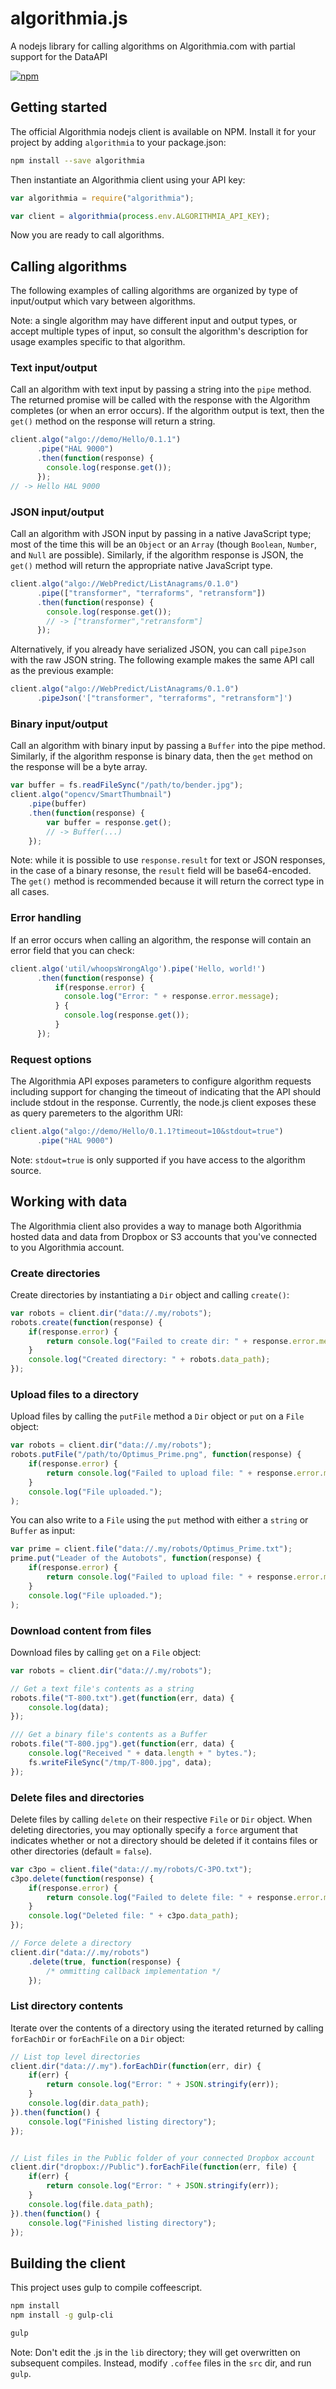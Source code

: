 algorithmia.js
==============

A nodejs library for calling algorithms on Algorithmia.com with partial support for the DataAPI

[![npm](https://img.shields.io/npm/v/algorithmia.svg?maxAge=2592000)]()

## Getting started

The official Algorithmia nodejs client is available on NPM.
Install it for your project by adding `algorithmia` to your package.json:

```bash
npm install --save algorithmia
```

Then instantiate an Algorithmia client using your API key:

```javascript
var algorithmia = require("algorithmia");

var client = algorithmia(process.env.ALGORITHMIA_API_KEY);
```

Now you are ready to call algorithms.

## Calling algorithms

The following examples of calling algorithms are organized by type of input/output which vary between algorithms.

Note: a single algorithm may have different input and output types, or accept multiple types of input, so consult the algorithm's description for usage examples specific to that algorithm.

### Text input/output

Call an algorithm with text input by passing a string into the `pipe` method.
The returned promise will be called with the response with the Algorithm completes (or when an error occurs).
If the algorithm output is text, then the `get()` method on the response will return a string.

```javascript
client.algo("algo://demo/Hello/0.1.1")
      .pipe("HAL 9000")
      .then(function(response) {
        console.log(response.get());
      });
// -> Hello HAL 9000
```

### JSON input/output

Call an algorithm with JSON input by passing in a native JavaScript type;
most of the time this will be an `Object` or an `Array` (though `Boolean`, `Number`, and `Null` are possible).
Similarly, if the algorithm response is JSON, the `get()` method will return the appropriate native JavaScript type.

```javascript
client.algo("algo://WebPredict/ListAnagrams/0.1.0")
      .pipe(["transformer", "terraforms", "retransform"])
      .then(function(response) {
        console.log(response.get());
        // -> ["transformer","retransform"]
      });
```

Alternatively, if you already have serialized JSON, you can call `pipeJson` with the raw JSON string.
The following example makes the same API call as the previous example:

```javascript
client.algo("algo://WebPredict/ListAnagrams/0.1.0")
      .pipeJson('["transformer", "terraforms", "retransform"]')
```

### Binary input/output

Call an algorithm with binary input by passing a `Buffer` into the pipe method.
Similarly, if the algorithm response is binary data, then the `get` method on the response will be a byte array.

```javascript
var buffer = fs.readFileSync("/path/to/bender.jpg");
client.algo("opencv/SmartThumbnail")
    .pipe(buffer)
    .then(function(response) {
        var buffer = response.get();
        // -> Buffer(...)
    });
```

Note: while it is possible to use `response.result` for text or JSON responses, in the case of a binary resonse,
the `result` field will be base64-encoded. The `get()` method is recommended
because it will return the correct type in all cases.

### Error handling

If an error occurs when calling an algorithm, the response will contain an error field that you can check:

```javascript
client.algo('util/whoopsWrongAlgo').pipe('Hello, world!')
      .then(function(response) {
          if(response.error) {
            console.log("Error: " + response.error.message);
          } {
            console.log(response.get());
          }
      });
```

### Request options

The Algorithmia API exposes parameters to configure algorithm requests including support
for changing the timeout of indicating that the API should include stdout in the response.
Currently, the node.js client exposes these as query paremeters to the algorithm URI:

```javascript
client.algo("algo://demo/Hello/0.1.1?timeout=10&stdout=true")
      .pipe("HAL 9000")
```

Note: `stdout=true` is only supported if you have access to the algorithm source.

## Working with data

The Algorithmia client also provides a way to manage both Algorithmia hosted data and data from Dropbox or S3 accounts that you've connected to you Algorithmia account.

### Create directories

Create directories by instantiating a `Dir` object and calling `create()`:

```javascript
var robots = client.dir("data://.my/robots");
robots.create(function(response) {
    if(response.error) {
        return console.log("Failed to create dir: " + response.error.message);
    }
    console.log("Created directory: " + robots.data_path);
});
```

### Upload files to a directory

Upload files by calling the `putFile` method a `Dir` object or `put` on a `File` object:

```javascript
var robots = client.dir("data://.my/robots");
robots.putFile("/path/to/Optimus_Prime.png", function(response) {
    if(response.error) {
        return console.log("Failed to upload file: " + response.error.message);
    }
    console.log("File uploaded.");
);
```

You can also write to a `File` using the `put` method with either a `string` or `Buffer` as input:

```javascript
var prime = client.file("data://.my/robots/Optimus_Prime.txt");
prime.put("Leader of the Autobots", function(response) {
    if(response.error) {
        return console.log("Failed to upload file: " + response.error.message);
    }
    console.log("File uploaded.");
);
```

### Download content from files

Download files by calling `get` on a `File` object:

```javascript
var robots = client.dir("data://.my/robots");

// Get a text file's contents as a string
robots.file("T-800.txt").get(function(err, data) {
    console.log(data);
});

/// Get a binary file's contents as a Buffer
robots.file("T-800.jpg").get(function(err, data) {
    console.log("Received " + data.length + " bytes.");
    fs.writeFileSync("/tmp/T-800.jpg", data);
});
```

### Delete files and directories

Delete files by calling `delete` on their respective `File` or `Dir` object.
When deleting directories, you may optionally specify a `force` argument
that indicates whether or not a directory should be deleted if it contains files or other directories (default = `false`).

```javascript
var c3po = client.file("data://.my/robots/C-3PO.txt");
c3po.delete(function(response) {
    if(response.error) {
        return console.log("Failed to delete file: " + response.error.message);
    }
    console.log("Deleted file: " + c3po.data_path);
});

// Force delete a directory
client.dir("data://.my/robots")
    .delete(true, function(response) {
        /* ommitting callback implementation */
    });
```

### List directory contents

Iterate over the contents of a directory using the iterated returned by calling `forEachDir` or `forEachFile` on a `Dir` object:

```javascript
// List top level directories
client.dir("data://.my").forEachDir(function(err, dir) {
    if(err) {
        return console.log("Error: " + JSON.stringify(err));
    }
    console.log(dir.data_path);
}).then(function() {
    console.log("Finished listing directory");
});


// List files in the Public folder of your connected Dropbox account
client.dir("dropbox://Public").forEachFile(function(err, file) {
    if(err) {
        return console.log("Error: " + JSON.stringify(err));
    }
    console.log(file.data_path);
}).then(function() {
    console.log("Finished listing directory");
});
```

## Building the client

This project uses gulp to compile coffeescript.

```bash
npm install
npm install -g gulp-cli

gulp
```

Note: Don't edit the .js in the `lib` directory; they will get overwritten on subsequent compiles.
Instead, modify `.coffee` files in the `src` dir, and run `gulp`.


